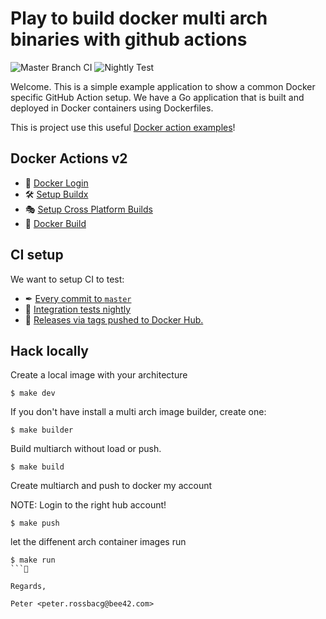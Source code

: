 # Play to build docker multi arch binaries with github actions

![Master Branch CI](https://github.com/rossbachp/multiarch-example/workflows/Create%20Dev%20Image/badge.svg?branch=master) ![Nightly Test](https://github.com/rossbachp/multiarch-example/workflows/Nightly%20Test/badge.svg?branch=master)

Welcome. This is a simple example application to show a common Docker specific GitHub Action setup. We have a Go application that is built and
deployed in Docker containers using Dockerfiles.

This is project use this useful [Docker action examples](https://github.com/metcalfc/docker-action-examples)!

## Docker Actions v2

- 🚪 [Docker Login](https://github.com/docker/login-action)
- 🛠 [Setup Buildx](https://github.com/docker/setup-buildx-action)
- 🎭 [Setup Cross Platform Builds](https://github.com/docker/setup-qemu-action)
- 🔨 [Docker Build](https://github.com/docker/build-push-action)

## CI setup

We want to setup CI to test:

- ✒ [Every commit to `master`](https://github.com/rossbachp/multiarch-example/blob/master/.github/workflows/image.yml)
- 🌃 [Integration tests nightly](https://github.com/rossbachp/multiarch-example/blob/master/.github/workflows/nightly.yml)
- 🐳 [Releases via tags pushed to Docker Hub.](https://github.com/ossbachp/multiarch-example/blob/master/.github/workflows/release.yml)

## Hack locally

Create a local image with your architecture

```
$ make dev
```

If you don't have install a multi arch image builder, create one:

```
$ make builder
```

Build multiarch without load or push.

```
$ make build
```

Create multiarch and push to docker my account

NOTE: Login to the right hub account!

```
$ make push
```

let the diffenent arch container images run

```
$ make run
```

Regards,

Peter <peter.rossbacg@bee42.com>
